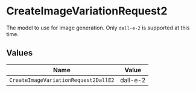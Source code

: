 # CreateImageVariationRequest2

The model to use for image generation. Only `dall-e-2` is supported at this time.


## Values

| Name                                 | Value                                |
| ------------------------------------ | ------------------------------------ |
| `CreateImageVariationRequest2DallE2` | dall-e-2                             |